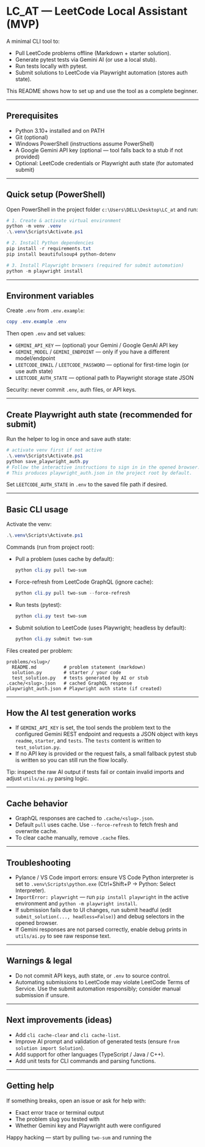 # LC_AT — LeetCode Local Assistant (MVP)

A minimal CLI tool to:
- Pull LeetCode problems offline (Markdown + starter solution).
- Generate pytest tests via Gemini AI (or use a local stub).
- Run tests locally with pytest.
- Submit solutions to LeetCode via Playwright automation (stores auth state).

This README shows how to set up and use the tool as a complete beginner.

---

## Prerequisites

- Python 3.10+ installed and on PATH
- Git (optional)
- Windows PowerShell (instructions assume PowerShell)
- A Google Gemini API key (optional — tool falls back to a stub if not provided)
- Optional: LeetCode credentials or Playwright auth state (for automated submit)

---

## Quick setup (PowerShell)

Open PowerShell in the project folder `c:\Users\DELL\Desktop\LC_at` and run:

```powershell
# 1. Create & activate virtual environment
python -m venv .venv
.\.venv\Scripts\Activate.ps1

# 2. Install Python dependencies
pip install -r requirements.txt
pip install beautifulsoup4 python-dotenv

# 3. Install Playwright browsers (required for submit automation)
python -m playwright install
```

---

## Environment variables

Create `.env` from `.env.example`:

```powershell
copy .env.example .env
```

Then open `.env` and set values:

- `GEMINI_API_KEY` — (optional) your Gemini / Google GenAI API key
- `GEMINI_MODEL` / `GEMINI_ENDPOINT` — only if you have a different model/endpoint
- `LEETCODE_EMAIL` / `LEETCODE_PASSWORD` — optional for first-time login (or use auth state)
- `LEETCODE_AUTH_STATE` — optional path to Playwright storage state JSON

Security: never commit `.env`, auth files, or API keys.

---

## Create Playwright auth state (recommended for submit)

Run the helper to log in once and save auth state:

```powershell
# activate venv first if not active
.\.venv\Scripts\Activate.ps1
python save_playwright_auth.py
# Follow the interactive instructions to sign in in the opened browser.
# This produces playwright_auth.json in the project root by default.
```

Set `LEETCODE_AUTH_STATE` in `.env` to the saved file path if desired.

---

## Basic CLI usage

Activate the venv:

```powershell
.\.venv\Scripts\Activate.ps1
```

Commands (run from project root):

- Pull a problem (uses cache by default):
  ```powershell
  python cli.py pull two-sum
  ```

- Force-refresh from LeetCode GraphQL (ignore cache):
  ```powershell
  python cli.py pull two-sum --force-refresh
  ```

- Run tests (pytest):
  ```powershell
  python cli.py test two-sum
  ```

- Submit solution to LeetCode (uses Playwright; headless by default):
  ```powershell
  python cli.py submit two-sum
  ```

Files created per problem:
```
problems/<slug>/
  README.md          # problem statement (markdown)
  solution.py        # starter / your code
  test_solution.py   # tests generated by AI or stub
.cache/<slug>.json   # cached GraphQL response
playwright_auth.json # Playwright auth state (if created)
```

---

## How the AI test generation works

- If `GEMINI_API_KEY` is set, the tool sends the problem text to the configured Gemini REST endpoint and requests a JSON object with keys `readme`, `starter`, and `tests`. The `tests` content is written to `test_solution.py`.
- If no API key is provided or the request fails, a small fallback pytest stub is written so you can still run the flow locally.

Tip: inspect the raw AI output if tests fail or contain invalid imports and adjust `utils/ai.py` parsing logic.

---

## Cache behavior

- GraphQL responses are cached to `.cache/<slug>.json`.
- Default `pull` uses cache. Use `--force-refresh` to fetch fresh and overwrite cache.
- To clear cache manually, remove `.cache` files.

---

## Troubleshooting

- Pylance / VS Code import errors: ensure VS Code Python interpreter is set to `.venv\Scripts\python.exe` (Ctrl+Shift+P → Python: Select Interpreter).
- `ImportError: playwright` — run `pip install playwright` in the active environment and `python -m playwright install`.
- If submission fails due to UI changes, run submit headful (edit `submit_solution(..., headless=False)`) and debug selectors in the opened browser.
- If Gemini responses are not parsed correctly, enable debug prints in `utils/ai.py` to see raw response text.

---

## Warnings & legal

- Do not commit API keys, auth state, or `.env` to source control.
- Automating submissions to LeetCode may violate LeetCode Terms of Service. Use the submit automation responsibly; consider manual submission if unsure.

---

## Next improvements (ideas)

- Add `cli cache-clear` and `cli cache-list`.
- Improve AI prompt and validation of generated tests (ensure `from solution import Solution`).
- Add support for other languages (TypeScript / Java / C++).
- Add unit tests for CLI commands and parsing functions.

---

## Getting help

If something breaks, open an issue or ask for help with:
- Exact error trace or terminal output
- The problem slug you tested with
- Whether Gemini key and Playwright auth were configured

Happy hacking — start by pulling `two-sum` and running the